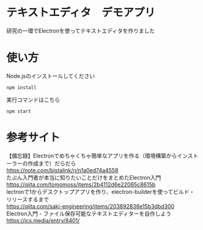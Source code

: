 # テキストエディタ　デモアプリ
研究の一環でElectronを使ってテキストエディタを作りました  


# 使い方  
Node.jsのインストールしてください 
```
npm install  
```  
実行コマンドはこちら  
```
npm start
```

# 参考サイト  
【備忘録】Electronでめちゃくちゃ簡単なアプリを作る（環境構築からインストーラーの作成まで）だらだら  
https://note.com/bistalink/n/n1a0ed74a4558  
たぶん入門者が本当に知りたいことだけをまとめたElectron入門  
https://qiita.com/tomomoss/items/2b4112d6e22065c8615b  
lectronで1からデスクトップアプリを作り、electron-builderを使ってビルド・リリースするまで  
https://qiita.com/saki-engineering/items/203892838e15b3dbd300  
Electron入門 - ファイル保存可能なテキストエディターを自作しよう  
https://ics.media/entry/8401/  

